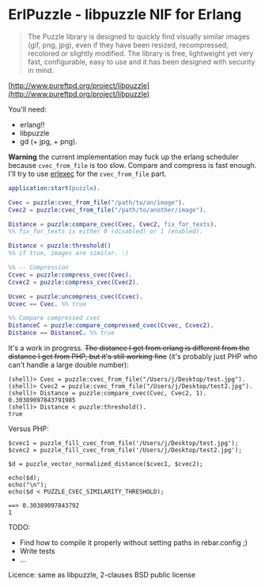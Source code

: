# ErlPuzzle - libpuzzle NIF for Erlang

> The Puzzle library is designed to quickly find visually similar images (gif, png, jpg), even if they have been resized, recompressed, recolored or slightly modified. The library is free, lightweight yet very fast, configurable, easy to use and it has been designed with security in mind.

[http://www.pureftpd.org/project/libpuzzle](http://www.pureftpd.org/project/libpuzzle)

You'll need:

* erlang!!
* libpuzzle
* gd (+ jpg, + png).

**Warning** the current implementation may fuck up the erlang scheduler because `cvec_from_file` is too slow. Compare
and compress is fast enough. I'll try to use [erlexec](https://github.com/saleyn/erlexec) for the `cvec_from_file` part.

```erlang
application:start(puzzle).

Cvec = puzzle:cvec_from_file("/path/to/an/image").
Cvec2 = puzzle:cvec_from_file("/path/to/another/image").

Distance = puzzle:compare_cvec(Cvec, Cvec2, fix_for_texts).
%% fix_for_texts is either 0 (disabled) or 1 (enabled).

Distance < puzzle:threshold()
%% if true, images are similar. :)

%% -- Compression
Ccvec = puzzle:compress_cvec(Cvec).
Ccvec2 = puzzle:compress_cvec(Cvec2).

Ucvec = puzzle:uncompress_cvec(Ccvec).
Ucvec == Cvec. %% true

%% Compare compressed cvec
DistanceC = puzzle:compare_compressed_cvec(Ccvec, Ccvec2).
Distance == DistanceC. %% true

```

It's a work in progress. <del>The distance I get from erlang is different from the distance I get from PHP, but it's still
working fine</del> (it's probably just PHP who can't handle a large double number):

```
(shell)> Cvec = puzzle:cvec_from_file("/Users/j/Desktop/test.jpg").
(shell)> Cvec2 = puzzle:cvec_from_file("/Users/j/Desktop/test2.jpg").
(shell)> Distance = puzzle:compare_cvec(Cvec, Cvec2, 1).
0.30389097843791985
(shell)> Distance < puzzle:threshold().
true
```

Versus PHP:

```
$cvec1 = puzzle_fill_cvec_from_file('/Users/j/Desktop/test.jpg');
$cvec2 = puzzle_fill_cvec_from_file('/Users/j/Desktop/test2.jpg');

$d = puzzle_vector_normalized_distance($cvec1, $cvec2);

echo($d);
echo("\n");
echo($d < PUZZLE_CVEC_SIMILARITY_THRESHOLD);

==> 0.30389097843792
1
```

TODO:
* Find how to compile it properly without setting paths in rebar.config ;)
* Write tests
* ...

Licence: same as libpuzzle, 2-clauses BSD public license

